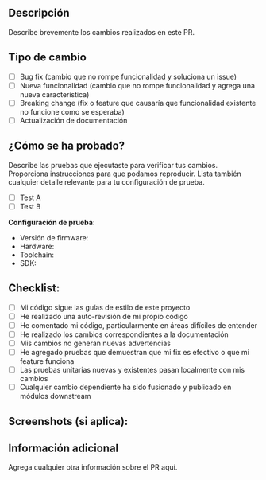 ## Descripción

Describe brevemente los cambios realizados en este PR.

## Tipo de cambio

- [ ] Bug fix (cambio que no rompe funcionalidad y soluciona un issue)
- [ ] Nueva funcionalidad (cambio que no rompe funcionalidad y agrega una nueva característica)
- [ ] Breaking change (fix o feature que causaría que funcionalidad existente no funcione como se esperaba)
- [ ] Actualización de documentación

## ¿Cómo se ha probado?

Describe las pruebas que ejecutaste para verificar tus cambios. Proporciona instrucciones para que podamos reproducir. Lista también cualquier detalle relevante para tu configuración de prueba.

- [ ] Test A
- [ ] Test B

**Configuración de prueba**:
* Versión de firmware:
* Hardware:
* Toolchain:
* SDK:

## Checklist:

- [ ] Mi código sigue las guías de estilo de este proyecto
- [ ] He realizado una auto-revisión de mi propio código
- [ ] He comentado mi código, particularmente en áreas difíciles de entender
- [ ] He realizado los cambios correspondientes a la documentación
- [ ] Mis cambios no generan nuevas advertencias
- [ ] He agregado pruebas que demuestran que mi fix es efectivo o que mi feature funciona
- [ ] Las pruebas unitarias nuevas y existentes pasan localmente con mis cambios
- [ ] Cualquier cambio dependiente ha sido fusionado y publicado en módulos downstream

## Screenshots (si aplica):

## Información adicional

Agrega cualquier otra información sobre el PR aquí.
